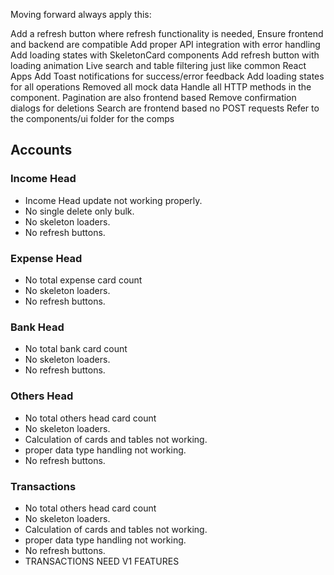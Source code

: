 Moving forward always apply this:

Add a refresh button where refresh functionality is needed,
Ensure frontend and backend are compatible
Add proper API integration with error handling
Add loading states with SkeletonCard components
Add refresh button with loading animation
Live search and table filtering just like common React Apps
Add Toast notifications for success/error feedback
Add loading states for all operations
Removed all mock data
Handle all HTTP methods in the component.
Pagination are also frontend based
Remove confirmation dialogs for deletions
Search are frontend based no POST requests
Refer to the components/ui folder for the comps

## Accounts
### Income Head
- Income Head update not working properly.
- No single delete only bulk.
- No skeleton loaders.
- No refresh buttons.

### Expense Head
- No total expense card count 
- No skeleton loaders.
- No refresh buttons.

### Bank Head
- No total bank card count 
- No skeleton loaders.
- No refresh buttons.

### Others Head
- No total others head card count 
- No skeleton loaders.
- Calculation of cards and tables not working.
- proper data type handling not working.
- No refresh buttons.

### Transactions
- No total others head card count 
- No skeleton loaders.
- Calculation of cards and tables not working.
- proper data type handling not working.
- No refresh buttons.
- TRANSACTIONS NEED V1 FEATURES

